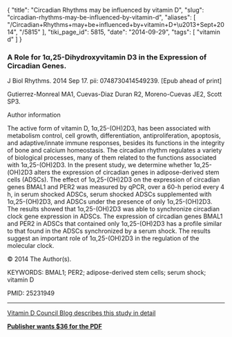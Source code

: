 {
    "title": "Circadian Rhythms may be influenced by vitamin D",
    "slug": "circadian-rhythms-may-be-influenced-by-vitamin-d",
    "aliases": [
        "/Circadian+Rhythms+may+be+influenced+by+vitamin+D+\u2013+Sept+2014",
        "/5815"
    ],
    "tiki_page_id": 5815,
    "date": "2014-09-29",
    "tags": [
        "vitamin d"
    ]
}


### A Role for 1α,25-Dihydroxyvitamin D3 in the Expression of Circadian Genes.

J Biol Rhythms. 2014 Sep 17. pii: 0748730414549239. <span>[Epub ahead of print]</span>

Gutierrez-Monreal MA1, Cuevas-Diaz Duran R2, Moreno-Cuevas JE2, Scott SP3.

Author information

The active form of vitamin D, 1α,25-(OH)2D3, has been associated with metabolism control, cell growth, differentiation, antiproliferation, apoptosis, and adaptive/innate immune responses, besides its functions in the integrity of bone and calcium homeostasis. The circadian rhythm regulates a variety of biological processes, many of them related to the functions associated with 1α,25-(OH)2D3. In the present study, we determine whether 1α,25-(OH)2D3 alters the expression of circadian genes in adipose-derived stem cells (ADSCs). The effect of 1α,25-(OH)2D3 on the expression of circadian genes BMAL1 and PER2 was measured by qPCR, over a 60-h period every 4 h, in serum shocked ADSCs, serum shocked ADSCs supplemented with 1α,25-(OH)2D3, and ADSCs under the presence of only 1α,25-(OH)2D3. The results showed that 1α,25-(OH)2D3 was able to synchronize circadian clock gene expression in ADSCs. The expression of circadian genes BMAL1 and PER2 in ADSCs that contained only 1α,25-(OH)2D3 has a profile similar to that found in the ADSCs synchronized by a serum shock. The results suggest an important role of 1α,25-(OH)2D3 in the regulation of the molecular clock.

© 2014 The Author(s).

KEYWORDS: BMAL1; PER2; adipose-derived stem cells; serum shock; vitamin D

PMID: 25231949

---

[Vitamin D Council Blog describes this study in detail](https://www.vitamindcouncil.org/blog/new-research-finds-activated-vitamin-d-regulates-genes-involved-in-the-circadian-rhythm/?utm_source=rss&utm_medium=rss&utm_campaign=new-research-finds-activated-vitamin-d-regulates-genes-involved-in-the-circadian-rhythm#%20)

 **[Publisher wants $36 for the PDF](http://jbr.sagepub.com/content/early/2014/09/16/0748730414549239.long)**